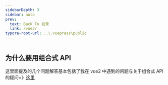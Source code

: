 ```yaml
---
sidebarDepth: 3
sidebar: auto
prev:
  text: Back To 目录
  link: /vue3/
typora-root-url: ..\.vuepress\public
---
```


#

## 为什么要用组合式 API

这里面提及的几个问题解答基本包括了我在 vue2 中遇到的问题与关于组合式 API 的疑问=》[这里](https://cn.vuejs.org/guide/extras/composition-api-faq.html)
